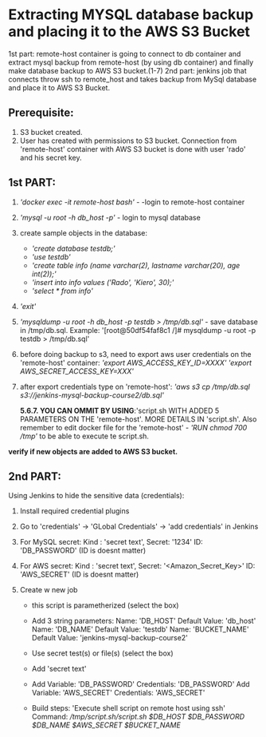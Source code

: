 # Extracting MYSQL database backup and placing it to the AWS S3 Bucket


1st part: remote-host container is going to connect to db container and extract mysql backup from remote-host (by using db container) and finally make database backup to AWS S3 bucket.(1-7)
2nd part: jenkins job that connects throw ssh to remote_host and takes backup from MySql database and place it to AWS S3 Bucket.

## Prerequisite:
1. S3 bucket created.
2. User has created with permissions to S3 bucket.
Connection from 'remote-host' container with AWS S3 bucket is done with user 'rado' and his secret key.

## 1st PART:

1. _'docker exec -it remote-host bash'_ - -login to remote-host container
2. _'mysql -u root -h db_host -p'_ - login to mysql database
3. create sample objects in the database:
   - _'create database testdb;'_
   - _'use testdb'_
   - _'create table info (name varchar(2), lastname varchar(20), age int(2));'_
   - _'insert into info values ('Rado', 'Kiero', 30);'_
   - _'select * from info'_
4. _'exit'_
5. _'mysqldump -u root -h db_host -p testdb > /tmp/db.sql'_ - save database in /tmp/db.sql.
    Example: '[root@50df54faf8c1 /]# mysqldump -u root -p testdb > /tmp/db.sql'
6. before doing backup to s3, need to export aws user credentials on the 'remote-host' container:
   _'export AWS_ACCESS_KEY_ID=XXXX'_
   _'export AWS_SECRET_ACCESS_KEY=XXX'_
7. after export credentials type on 'remote-host':
   _'aws s3 cp /tmp/db.sql s3://jenkins-mysql-backup-course2/db.sql'_
   
    **5.6.7. YOU CAN OMMIT BY USING**:'script.sh WITH ADDED 5 PARAMETERS ON THE 'remote-host'. MORE DETAILS IN 'script.sh'.
    Also remember to edit docker file for the 'remote-host' - _'RUN chmod 700 /tmp'_ to be able to execute te script.sh.

**verify if new objects are added to AWS S3 bucket.**

## 2nd PART:
Using Jenkins to hide the sensitive data (credentials):
1. Install required credential plugins
2. Go to 'credentials' -> 'GLobal Credentials' -> 'add credentials' in Jenkins
3. For MySQL secret: Kind : 'secret text', Secret: '1234' ID: 'DB_PASSWORD' (ID is doesnt matter)
4. For AWS secret: Kind : 'secret text', Secret: '<Amazon_Secret_Key>' ID: 'AWS_SECRET' (ID is doesnt matter)

5. Create w new job
   - this script is parametherized (select the box)
   - Add 3 string parameters:
    Name: 'DB_HOST' Default Value: 'db_host'
    Name: 'DB_NAME' Default Value: 'testdb'
    Name: 'BUCKET_NAME' Default Value: 'jenkins-mysql-backup-course2'

   - Use secret test(s) or file(s) (select the box)
   - Add 'secret text'
   - Add Variable: 'DB_PASSWORD' Credentials: 'DB_PASSWORD'
       Add Variable: 'AWS_SECRET' Credentials: 'AWS_SECRET'

   - Build steps: 'Execute shell script on remote host using ssh'
    Command: _/tmp/script.sh/script.sh $DB_HOST $DB_PASSWORD $DB_NAME $AWS_SECRET $BUCKET_NAME_

